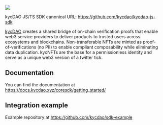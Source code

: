 ![](https://blog.kycdao.xyz/content/images/2022/05/docs-cover.jpg)

kycDAO JS/TS SDK canonical URL: https://github.com/kycdao/kycdao-js-sdk

[kycDAO](https://kycdao.xyz/home) creates a shared bridge of on-chain verification proofs that enable web3 service providers to deliver products to trusted users across ecosystems and blockchains. Non-transferable NFTs are minted as proof-of-verifications (no PII) to enable compliant composability while eliminating data duplication. kycNFTs are the base for a permissionless identity and serve as a unique web3 version of a twitter tick. 

## Documentation

You can find the documentation at https://docs.kycdao.xyz/coresdk/getting_started/

## Integration example

Example repository at https://github.com/kycdao/sdk-example
